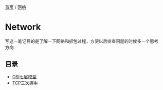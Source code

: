 [首页](/) / [网络](/network/)

# Network

写这一笔记目的是了解一下网络和抓包过程，方便以后排查问题的时候多一个思考方向

## 目录

- [OSI七层模型](/network/osm)
- [TCP三次握手](/network/twh)
